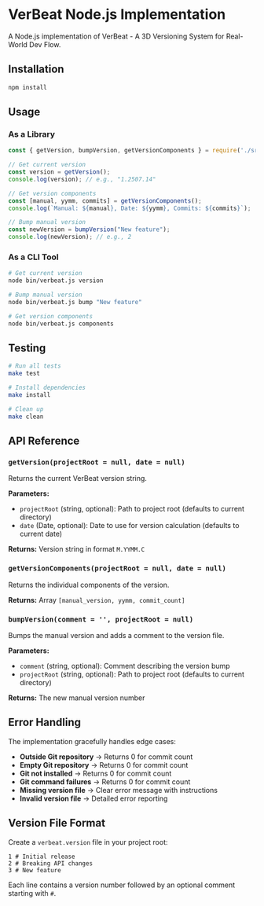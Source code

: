 # VerBeat Node.js Implementation

A Node.js implementation of VerBeat - A 3D Versioning System for Real-World Dev Flow.

## Installation

```bash
npm install
```

## Usage

### As a Library

```javascript
const { getVersion, bumpVersion, getVersionComponents } = require('./src/verbeat.js');

// Get current version
const version = getVersion();
console.log(version); // e.g., "1.2507.14"

// Get version components
const [manual, yymm, commits] = getVersionComponents();
console.log(`Manual: ${manual}, Date: ${yymm}, Commits: ${commits}`);

// Bump manual version
const newVersion = bumpVersion("New feature");
console.log(newVersion); // e.g., 2
```

### As a CLI Tool

```bash
# Get current version
node bin/verbeat.js version

# Bump manual version
node bin/verbeat.js bump "New feature"

# Get version components
node bin/verbeat.js components
```

## Testing

```bash
# Run all tests
make test

# Install dependencies
make install

# Clean up
make clean
```

## API Reference

### `getVersion(projectRoot = null, date = null)`
Returns the current VerBeat version string.

**Parameters:**
- `projectRoot` (string, optional): Path to project root (defaults to current directory)
- `date` (Date, optional): Date to use for version calculation (defaults to current date)

**Returns:** Version string in format `M.YYMM.C`

### `getVersionComponents(projectRoot = null, date = null)`
Returns the individual components of the version.

**Returns:** Array `[manual_version, yymm, commit_count]`

### `bumpVersion(comment = '', projectRoot = null)`
Bumps the manual version and adds a comment to the version file.

**Parameters:**
- `comment` (string, optional): Comment describing the version bump
- `projectRoot` (string, optional): Path to project root (defaults to current directory)

**Returns:** The new manual version number

## Error Handling

The implementation gracefully handles edge cases:

- **Outside Git repository** → Returns 0 for commit count
- **Empty Git repository** → Returns 0 for commit count
- **Git not installed** → Returns 0 for commit count
- **Git command failures** → Returns 0 for commit count
- **Missing version file** → Clear error message with instructions
- **Invalid version file** → Detailed error reporting

## Version File Format

Create a `verbeat.version` file in your project root:

```
1 # Initial release
2 # Breaking API changes
3 # New feature
```

Each line contains a version number followed by an optional comment starting with `#`. 